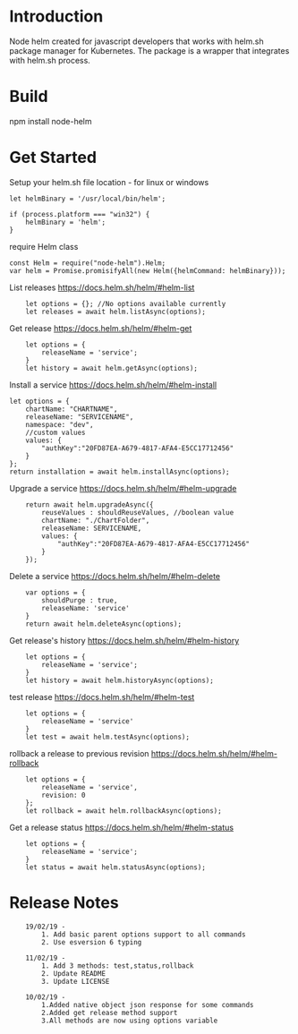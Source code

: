 # Introduction 
Node helm created for javascript developers that works with helm.sh package manager for Kubernetes.
The package is a wrapper that integrates with helm.sh process.

# Build
npm install node-helm

# Get Started

Setup your helm.sh file location - for linux or windows
```
let helmBinary = '/usr/local/bin/helm';

if (process.platform === "win32") {
    helmBinary = 'helm';
}
```

require Helm class
```
const Helm = require("node-helm").Helm;
var helm = Promise.promisifyAll(new Helm({helmCommand: helmBinary}));
```



List releases
https://docs.helm.sh/helm/#helm-list
```
    let options = {}; //No options available currently
    let releases = await helm.listAsync(options);  
```

Get release
https://docs.helm.sh/helm/#helm-get
```
    let options = {
        releaseName = 'service';
    }
    let history = await helm.getAsync(options);  
```

Install a service
https://docs.helm.sh/helm/#helm-install
```
let options = {
    chartName: "CHARTNAME",
    releaseName: "SERVICENAME",        
    namespace: "dev",        
    //custom values
    values: {
        "authKey":"20FD87EA-A679-4817-AFA4-E5CC17712456"
    }
};
return installation = await helm.installAsync(options);  
```


Upgrade a service
https://docs.helm.sh/helm/#helm-upgrade
```
    return await helm.upgradeAsync({
        reuseValues : shouldReuseValues, //boolean value
        chartName: "./ChartFolder",
        releaseName: SERVICENAME,
        values: {
            "authKey":"20FD87EA-A679-4817-AFA4-E5CC17712456"
        }
    });  
```

Delete a service
https://docs.helm.sh/helm/#helm-delete
```
    var options = {
        shouldPurge : true,
        releaseName: 'service'
    }
    return await helm.deleteAsync(options);
```

Get release's history
https://docs.helm.sh/helm/#helm-history
```    
    let options = {
        releaseName = 'service';
    }
    let history = await helm.historyAsync(options);  
```

test release
https://docs.helm.sh/helm/#helm-test
```    
    let options = {
        releaseName = 'service'
    }
    let test = await helm.testAsync(options);  
```


rollback a release to previous revision
https://docs.helm.sh/helm/#helm-rollback
```    
    let options = {
        releaseName = 'service',
        revision: 0
    };
    let rollback = await helm.rollbackAsync(options);  
```


Get a release status
https://docs.helm.sh/helm/#helm-status
```    
    let options = {
        releaseName = 'service';
    }
    let status = await helm.statusAsync(options);  
```

# Release Notes
```
    19/02/19 - 
        1. Add basic parent options support to all commands
        2. Use esversion 6 typing

    11/02/19 - 
        1. Add 3 methods: test,status,rollback
        2. Update README
        3. Update LICENSE

    10/02/19 - 
        1.Added native object json response for some commands
        2.Added get release method support
        3.All methods are now using options variable

```